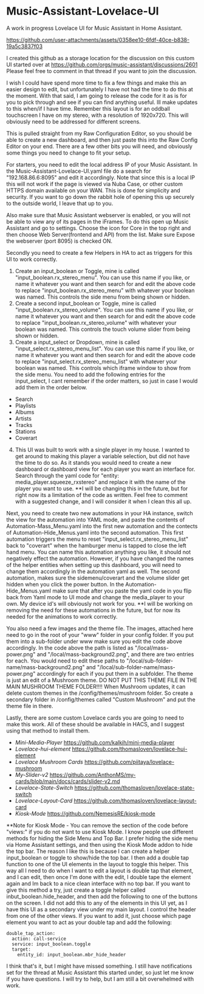 # Music-Assistant-Lovelace-UI
A work in progress Lovelace UI for Music Assistant in Home Assistant. 


https://github.com/user-attachments/assets/0358ee10-6fdf-40ce-b838-19a5c3837f03


I created this github as a storage location for the discussion on this custom UI started over at https://github.com/orgs/music-assistant/discussions/2601
Please feel free to comment in that thread if you want to join the discussion. 

I wish I could have spend more time to fix a few things and make this an easier design to edit, but unfortunately I have not had the time to do this at the moment. With that said, I am going to release the code for it as is for you to pick through and see if you can find anything useful. Ill make updates to this when/if I have time. 
Remember this layout is for an oddball touchscreen I have on my stereo, with a resolution of 1920x720. This will obviously need to be addressed for different screens. 

This is pulled straight from my Raw Configuration Editor, so you should be able to create a new dashboard, and then just paste this into the Raw Config Editor on your end.  There are a few other bits you will need, and obviously some things you need to change to fit your setup. 

For starters, you need to edit the local address IP of your Music Assistant. In the Music-Assistant-Lovelace-UI.yaml file do a search for "192.168.86.6:8095" and edit it accordingly. Note that since this is a local IP this will not work if the page is viewed via Nuba Case, or other custom HTTPS domain available on your WAN. This is done for simplicity and security. If you want to go down the rabbit hole of opening this up securely to the outside world, I leave that up to you. 

Also make sure that Music Assistant webserver is enabled, or you will not be able to view any of its pages in the iFrames. 
To do this open up Music Assistant and go to settings. Choose the icon for Core in the top right and then choose Web Server(frontend and API) from the list. 
Make sure Expose the webserver (port 8095) is checked ON. 

Secondly you need to create a few Helpers in HA to act as triggers for this UI to work correctly. 

1. Create an input_boolean or Toggle, mine is called "input_boolean.rx_stereo_menu". You can use this name if you like, or name it whatever you want and then search for and edit the above code to replace "input_boolean.rx_stereo_menu" with whatever your boolean was named. 
This controls the side menu from being shown or hidden. 
2. Create a second input_boolean or Toggle, mine is called "input_boolean.rx_stereo_volume". You can use this name if you like, or name it whatever you want and then search for and edit the above code to replace "input_boolean.rx_stereo_volume" with whatever your boolean was named. This controls the touch volume slider from being shown or hidden. 
3. Create a input_select or Dropdown, mine is called "input_select.rx_stereo_menu_list". You can use this name if you like, or name it whatever you want and then search for and edit the above code to replace "input_select.rx_stereo_menu_list" with whatever your boolean was named. This controls which iframe window to show from the side menu. You need to add the following entries for the input_select, I cant remember if the order matters, so just in case I would add them in the order below. 
  -   Search
  -   Playlists
  -   Albums
  -   Artists
  -   Tracks
  -   Stations
  -   Coverart
4. This UI was built to work with a single player in my house. I wanted to get around to making this player a variable selection, but did not have the time to do so.
As it stands you would need to create a new dashboard or dashboard view for each player you want an interface for. 
Search through the yaml code for "entity: media_player.squeeze_rxstereo" and replace it with the name of the player you want to use.
**I will be changing this in the future, but for right now its a limitation of the code as written. Feel free to comment with a suggested change, and I will consider it when I clean this all up.

Next, you need to create two new automations in your HA instance, switch the view for the automation into YAML mode, and paste the contents of Automation-Mass_Menu.yaml into the first new automation and the contects of Automation-Hide_Menus.yaml into the second automation. 
This first automation triggers the menu to reset "input_select.rx_stereo_menu_list"  back to "coverart" when the hamburger menu is tapped to close the left hand menu. 
You can name this automation anything you like, it should not negatively effect the automation. 
However, if you have changed the names of the helper entities when setting up this dashboard, you will need to change them accordingly in the automation yaml as well. 
The second automation, makes sure the sidemenu/coverart and the volume slider get hidden when you click the power button. 
In the Automation-Hide_Menus.yaml make sure that after you paste the yaml code in you flip back from Yaml mode to UI mode and change the media_player to your own. My device id's will obviously not work for you. 
**I will be working on removing the need for these automations in the future, but for now its needed for the animations to work correctly. 

You also need a few images and the theme file. 
The images, attached here need to go in the root of your "www" folder in your config folder. If you put them into a sub-folder under www make sure you edit the code above accordingly. In the code above the path is listed as "/local/mass-power.png" and "/local/mass-background2.png", and there are two entries for each. You would need to edit these paths to "/local/sub-folder-name/mass-background2.png" and "/local/sub-folder-name/mass-power.png" accordingly for each if you put them in a subfolder. 
The theme is just an edit of a Mushroom theme. 
DO NOT PUT THIS THEME FILE IN THE MAIN MUSHROOM THEME FOLDER!!!! When Mushroom updates, it can delete custom themes in the /config/themes/mushroom folder. So create a secondary folder in /config/themes called "Custom Mushroom" and put the theme file in there. 

Lastly, there are some custom Lovelace cards you are going to need to make this work. 
All of these should be available in HACS, and I suggest using that method to install them. 
- _Mini-Media-Player_  https://github.com/kalkih/mini-media-player
- _Lovelace-hui-element_  https://github.com/thomasloven/lovelace-hui-element
- _Lovelace Mushroom Cards_  https://github.com/piitaya/lovelace-mushroom
- _My-Slider-v2_  https://github.com/AnthonMS/my-cards/blob/main/docs/cards/slider-v2.md
- _Lovelace-State-Switch_  https://github.com/thomasloven/lovelace-state-switch
- _Lovelace-Layout-Card_  https://github.com/thomasloven/lovelace-layout-card
- _Kiosk-Mode_  https://github.com/NemesisRE/kiosk-mode

**Note for Kiosk Mode - You can remove the section of the code before "views:" if you do not want to use Kiosk Mode. I know people use different methods for hiding the Side Menu and Top Bar. I prefer hiding the side menu via Home Assistant settings, and then using the Kiosk Mode addon to hide the top bar. 
The reason I like this is because I can create a helper input_boolean or toggle to show/hide the top bar. I then add a double tap function to one of the UI elements in the layout to toggle this helper. This way all I need to do when I want to edit a layout is double tap that element, and I can edit, then once I'm done with the edit, I double tape the element again and Im back to a nice clean interface with no top bar. If you want to give this method a try, just create a toggle helper called inbut_boolean.hide_header, and then add the following to one of the buttons on the screen. I did not add this to any of the elements in this UI yet, as I have this UI as a secondary view under my main layout. I control the header from one of the other views. If you want to add it, just choose which page element you want to act as your double tap and add the following: 
```
double_tap_action:
  action: call-service
  service: input_boolean.toggle
  target:
    entity_id: input_boolean.mbr_hide_header
```

I think that's it, but I might have missed something. I still have notifications set for the thread at Music Assistant this started under, so just let me know if you have questions. I will try to help, but I am still a bit overwhelmed with work. 

